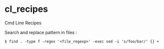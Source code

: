 # cl_recipes
Cmd Line Recipes

Search and replace pattern in files :

    $ find . -type f -regex '<file_regexp>' -exec sed -i 's/foo/bar/' {} +
